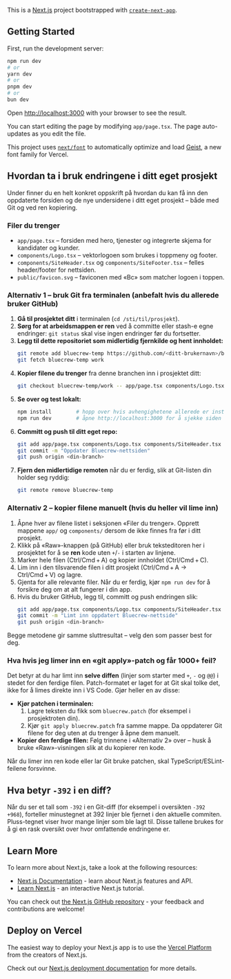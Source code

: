This is a [Next.js](https://nextjs.org) project bootstrapped with [`create-next-app`](https://nextjs.org/docs/app/api-reference/cli/create-next-app).

## Getting Started

First, run the development server:

```bash
npm run dev
# or
yarn dev
# or
pnpm dev
# or
bun dev
```

Open [http://localhost:3000](http://localhost:3000) with your browser to see the result.

You can start editing the page by modifying `app/page.tsx`. The page auto-updates as you edit the file.

This project uses [`next/font`](https://nextjs.org/docs/app/building-your-application/optimizing/fonts) to automatically optimize and load [Geist](https://vercel.com/font), a new font family for Vercel.

## Hvordan ta i bruk endringene i ditt eget prosjekt

Under finner du en helt konkret oppskrift på hvordan du kan få inn den oppdaterte forsiden og de nye undersidene i ditt eget prosjekt – både med Git og ved ren kopiering.

### Filer du trenger

* `app/page.tsx` – forsiden med hero, tjenester og integrerte skjema for kandidater og kunder.
* `components/Logo.tsx` – vektorlogoen som brukes i toppmeny og footer.
* `components/SiteHeader.tsx` og `components/SiteFooter.tsx` – felles header/footer for nettsiden.
* `public/favicon.svg` – faviconen med «Bc» som matcher logoen i toppen.

### Alternativ 1 – bruk Git fra terminalen (anbefalt hvis du allerede bruker GitHub)
1. **Gå til prosjektet ditt** i terminalen (`cd /sti/til/prosjekt`).
2. **Sørg for at arbeidsmappen er ren** ved å committe eller stash-e egne endringer: `git status` skal vise ingen endringer før du fortsetter.
3. **Legg til dette repositoriet som midlertidig fjernkilde og hent innholdet:**
   ```bash
   git remote add bluecrew-temp https://github.com/<ditt-brukernavn>/bluecrew.git
   git fetch bluecrew-temp work
   ```
4. **Kopier filene du trenger** fra denne branchen inn i prosjektet ditt:
   ```bash
   git checkout bluecrew-temp/work -- app/page.tsx components/Logo.tsx components/SiteHeader.tsx components/SiteFooter.tsx public/favicon.svg
   ```
5. **Se over og test lokalt:**
   ```bash
   npm install        # hopp over hvis avhengighetene allerede er installert
   npm run dev        # åpne http://localhost:3000 for å sjekke siden
   ```
6. **Committ og push til ditt eget repo:**
   ```bash
   git add app/page.tsx components/Logo.tsx components/SiteHeader.tsx components/SiteFooter.tsx public/favicon.svg
   git commit -m "Oppdater Bluecrew-nettsiden"
   git push origin <din-branch>
   ```
7. **Fjern den midlertidige remoten** når du er ferdig, slik at Git-listen din holder seg ryddig:
   ```bash
   git remote remove bluecrew-temp
   ```

### Alternativ 2 – kopier filene manuelt (hvis du heller vil lime inn)
1. Åpne hver av filene listet i seksjonen «Filer du trenger». Opprett mappene `app/` og `components/` dersom de ikke finnes fra før i ditt prosjekt.
2. Klikk på «Raw»-knappen (på GitHub) eller bruk teksteditoren her i prosjektet for å se **ren** kode uten `+`/`-` i starten av linjene.
3. Marker hele filen (Ctrl/Cmd + A) og kopier innholdet (Ctrl/Cmd + C).
4. Lim inn i den tilsvarende filen i ditt prosjekt (Ctrl/Cmd + A → Ctrl/Cmd + V) og lagre.
5. Gjenta for alle relevante filer. Når du er ferdig, kjør `npm run dev` for å forsikre deg om at alt fungerer i din app.
6. Hvis du bruker GitHub, legg til, committ og push endringen slik:
   ```bash
   git add app/page.tsx components/Logo.tsx components/SiteHeader.tsx components/SiteFooter.tsx public/favicon.svg
   git commit -m "Limt inn oppdatert Bluecrew-nettside"
   git push origin <din-branch>
   ```

Begge metodene gir samme sluttresultat – velg den som passer best for deg.

### Hva hvis jeg limer inn en «git apply»-patch og får 1000+ feil?

Det betyr at du har limt inn **selve diffen** (linjer som starter med `+`, `-` og `@@`) i stedet for den ferdige filen. Patch-formatet er laget for at Git skal tolke det, ikke for å limes direkte inn i VS Code. Gjør heller en av disse:

* **Kjør patchen i terminalen:**
  1. Lagre teksten du fikk som `bluecrew.patch` (for eksempel i prosjektroten din).
  2. Kjør `git apply bluecrew.patch` fra samme mappe. Da oppdaterer Git filene for deg uten at du trenger å åpne dem manuelt.
* **Kopier den ferdige filen:** Følg trinnene i «Alternativ 2» over – husk å bruke «Raw»-visningen slik at du kopierer ren kode.

Når du limer inn ren kode eller lar Git bruke patchen, skal TypeScript/ESLint-feilene forsvinne.

## Hva betyr `-392` i en diff?

Når du ser et tall som `-392` i en Git-diff (for eksempel i oversikten `-392 +968`), forteller minustegnet at 392 linjer ble fjernet i den aktuelle commiten. Pluss-tegnet viser hvor mange linjer som ble lagt til. Disse tallene brukes for å gi en rask oversikt over hvor omfattende endringene er.

## Learn More

To learn more about Next.js, take a look at the following resources:

- [Next.js Documentation](https://nextjs.org/docs) - learn about Next.js features and API.
- [Learn Next.js](https://nextjs.org/learn) - an interactive Next.js tutorial.

You can check out [the Next.js GitHub repository](https://github.com/vercel/next.js) - your feedback and contributions are welcome!

## Deploy on Vercel

The easiest way to deploy your Next.js app is to use the [Vercel Platform](https://vercel.com/new?utm_medium=default-template&filter=next.js&utm_source=create-next-app&utm_campaign=create-next-app-readme) from the creators of Next.js.

Check out our [Next.js deployment documentation](https://nextjs.org/docs/app/building-your-application/deploying) for more details.
